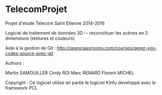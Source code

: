 # TelecomProjet
Projet d'etude Telecom Saint Etienne 2014-2016



Logiciel de traitement de données 3D  -- reconstituer les scènes en 3 dimensions (textures et couleurs)


Aide à la gestion de Git : http://openclassrooms.com/courses/gerez-vos-codes-source-avec-git


Authors : 

Martin SAMOUILLER
Cindy ROI
Marc RENARD
Florent MICHEL



Copyright : Ce logiciel utilise en partie le logiciel Kinfu developpé avec le framework PCL 
